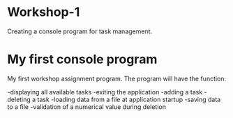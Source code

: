 # Workshop-1
Creating a console program for task management.
# My first console program 

My first workshop assignment program.
The program will have the function:

-displaying all available tasks
-exiting the application
-adding a task
-deleting a task
-loading data from a file at application startup
-saving data to a file
-validation of a numerical value during deletion
